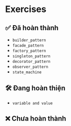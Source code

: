 # Exercises

## ✅ Đã hoàn thành
- `builder_pattern`
- `facade_pattern`
- `factory_pattern`
- `singleton_pattern`
- `decorator_pattern`
- `observer_pattern`
- `state_machine`

## 🛠️ Đang hoàn thiện
- `variable and value`
## ❌ Chưa hoàn thành


